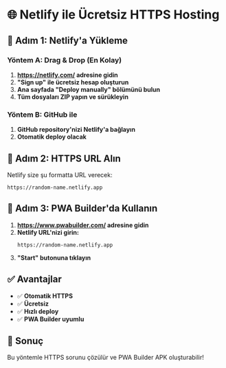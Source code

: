 # 🌐 Netlify ile Ücretsiz HTTPS Hosting

## 🚀 Adım 1: Netlify'a Yükleme

### Yöntem A: Drag & Drop (En Kolay)
1. **https://netlify.com/ adresine gidin**
2. **"Sign up" ile ücretsiz hesap oluşturun**
3. **Ana sayfada "Deploy manually" bölümünü bulun**
4. **Tüm dosyaları ZIP yapın ve sürükleyin**

### Yöntem B: GitHub ile
1. **GitHub repository'nizi Netlify'a bağlayın**
2. **Otomatik deploy olacak**

## 📱 Adım 2: HTTPS URL Alın

Netlify size şu formatta URL verecek:
```
https://random-name.netlify.app
```

## 🔧 Adım 3: PWA Builder'da Kullanın

1. **https://www.pwabuilder.com/ adresine gidin**
2. **Netlify URL'nizi girin:**
   ```
   https://random-name.netlify.app
   ```
3. **"Start" butonuna tıklayın**

## ✅ Avantajlar

- ✅ **Otomatik HTTPS**
- ✅ **Ücretsiz**
- ✅ **Hızlı deploy**
- ✅ **PWA Builder uyumlu**

## 🎯 Sonuç

Bu yöntemle HTTPS sorunu çözülür ve PWA Builder APK oluşturabilir! 